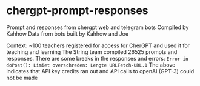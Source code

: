 # chergpt-prompt-responses
Prompt and responses from chergpt web and telegram bots
Compiled by Kahhow
Data from bots built by Kahhow and Joe

Context: ~100 teachers registered for access for CherGPT and used it for teaching and learning
The String team compiled 26525 prompts and responses. There are some breaks in the responses and errors:
``Error in doPost(): Limiet overschreden: Lengte URLFetch-URL.1``
The above indicates that API key credits ran out and API calls to openAI (GPT-3) could not be made

